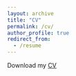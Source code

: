 ```yaml
---
layout: archive
title: "CV"
permalink: /cv/
author_profile: true
redirect_from:
  - /resume
---
```


Download my <a href="https://github.com//GuidoSalza/guidosalza.github.io/files/Resume_Salza.pdf" target="_blank">CV</a>
